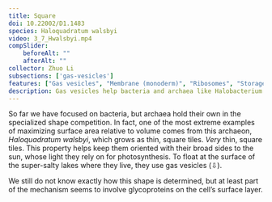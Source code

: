 ```yaml
---
title: Square
doi: 10.22002/D1.1483
species: Haloquadratum walsbyi
video: 3_7_Hwalsbyi.mp4
compSlider:
    beforeAlt: ""
    afterAlt: ""
collector: Zhuo Li
subsections: ['gas-vesicles']
features: ["Gas vesicles", "Membrane (monoderm)", "Ribosomes", "Storage granules", "Surface layer"," Unidentified structures", "Vesicles (extracellular)"]
description: Gas vesicles help bacteria and archaea like Halobacterium salinarum and thin, square-shaped Haloquadratum walsbyi float.
---
```


So far we have focused on bacteria, but archaea hold their own in the specialized shape competition. In fact, one of the most extreme examples of maximizing surface area relative to volume comes from this archaeon, *Haloquadratum walsbyi*, which grows as thin, square tiles. *Very* thin, square tiles. This property helps keep them oriented with their broad sides to the sun, whose light they rely on for photosynthesis. To float at the surface of the super-salty lakes where they live, they use gas vesicles (⇩).

We still do not know exactly how this shape is determined, but at least part of the mechanism seems to involve glycoproteins on the cell’s surface layer.

